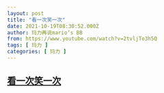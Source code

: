 ```yaml
---
layout: post
title: "看一次笑一次"
date: 2021-10-19T08:30:52.000Z
author: 玛力再说mario‘s BB
from: https://www.youtube.com/watch?v=2tvljTo3h5Q
tags: [ 玛力 ]
categories: [ 玛力 ]
---
```

<!--1634632252000-->
[看一次笑一次](https://www.youtube.com/watch?v=2tvljTo3h5Q)
------

<div>

</div>
